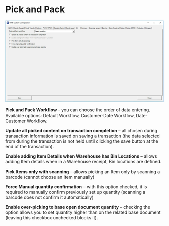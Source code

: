 # Pick and Pack

![Pick and Pack](./media/cc-pick-and-pack.png)

**Pick and Pack Workflow** - you can choose the order of data entering. Available options: Default Workflow, Customer-Date Workflow, Date-Customer Workflow.

**Update all picked content on transaction completion** – all chosen during transaction information is saved on saving a transaction (the data selected from during the transaction is not held until clicking the save button at the end of the transaction).

**Enable adding Item Details when Warehouse has Bin Locations** – allows adding Item details when in a Warehouse receipt, Bin locations are defined.

**Pick Items only with scanning** – allows picking an Item only by scanning a barcode (cannot choose an Item manually)

**Force Manual quantity confirmation** – with this option checked, it is required to manually confirm previously set up quantity (scanning a barcode does not confirm it automatically)

**Enable over-picking to base open document quantity** – checking the option allows you to set quantity higher than on the related base document (leaving this checkbox unchecked blocks it).
